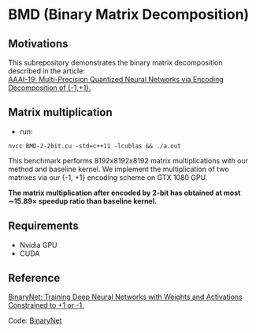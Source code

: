 # BMD (Binary Matrix Decomposition)
## Motivations

This subrepository demonstrates the binary matrix decomposition described in the article:  
[AAAI-19: Multi-Precision Quantized Neural Networks via Encoding Decomposition of {-1,+1}.](https://www.aaai.org/Papers/AAAI/2019/AAAI-SunQ.7182.pdf)

##  Matrix multiplication
* run: 
<p><code>nvcc BMD-2-2bit.cu -std=c++11 -lcublas && ./a.out </code></p>

This benchmark performs 8192x8192x8192 matrix multiplications with our method and baseline kernel.
We implement the multiplication of two matrixes via our {-1, +1} encoding scheme on GTX 1080 GPU. 

**The matrix multiplication after encoded by 2-bit has obtained at most ∼15.89× speedup ratio than baseline kernel.**

## Requirements 
* Nvidia GPU
* CUDA

## Reference

[BinaryNet: Training Deep Neural Networks with Weights and Activations Constrained to +1 or -1.](http://arxiv.org/abs/1602.02830)

Code: [BinaryNet](https://github.com/MatthieuCourbariaux/BinaryNet)
